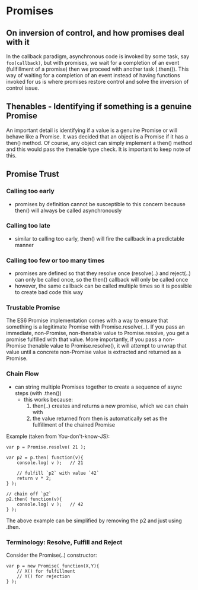 # Promises

<h2>On inversion of control, and how promises deal with it</h2>

In the callback paradigm, asynchronous code is invoked by some task, say ```foo(callback)```, but with promises, we wait for a completion of an event (fullfillment of a promise) then we proceed with another task (.then()). This way of waiting for a completion of an event instead of having functions invoked for us is where promises restore control and solve the inversion of control issue.

<h2>Thenables - Identifying if something is a genuine Promise</h2>

An important detail is identifying if a value is a genuine Promise or will behave like a Promise.
It was decided that an object is a Promise if it has a then() method. Of course, any object can simply implement a then() method and this would pass the thenable type check. It is important to keep note of this.

<h2>Promise Trust</h2>

<h3>Calling too early</h3>


- promises by definition cannot be susceptible to this concern because then() will always be called asynchronously

<h3>Calling too late</h3>

- similar to calling too early, then() will fire the callback in a predictable manner

<h3>Calling too few or too many times</h3>

- promises are defined so that they resolve once (resolve(..) and reject(..) can only be called once, so the then() callback will only be called once
- however, the same callback can be called multiple times so it is possible to create bad code this way

<h3> Trustable Promise </h3>

The ES6 Promise implementation comes with a way to ensure that something is a legitimate Promise with Promise.resolve(..). If you pass an immediate, non-Promise, non-thenable value to Promise.resolve, you get a promise fulfilled with that value. More importantly, if you pass a non-Promise thenable value to Promise.resolve(), it will attempt to unwrap that value until a concrete non-Promise value is extracted and returned as a Promise.

<h3>Chain Flow </h3>

- can string multiple Promises together to create a sequence of async steps (with .then())
    - this works because:
        1. then(..) creates and returns a new promise, which we can chain with
        2. the value returned from then is automatically set as the fulfillment of the chained Promise

Example (taken from You-don't-know-JS):
```
var p = Promise.resolve( 21 );

var p2 = p.then( function(v){
	console.log( v );	// 21

	// fulfill `p2` with value `42`
	return v * 2;
} );

// chain off `p2`
p2.then( function(v){
	console.log( v );	// 42
} );
```
The above example can be simplified by removing the p2 and just using .then.

<h3>Terminology: Resolve, Fulfill and Reject</h3>

Consider the Promise(..) constructor:

```
var p = new Promise( function(X,Y){
	// X() for fulfillment
	// Y() for rejection
} );
```

